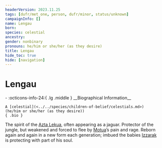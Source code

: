 ```yaml
---
headerVersion: 2023.11.25
tags: [dufr/met_one, person, dufr/minor, status/unknown]
campaignInfo: []
name: Lengau
born:
species: celestial
ancestry:
gender: nonbinary
pronouns: he/him or she/her (as they desire)
title: Lengau
hide_toc: true
hide: [navigation]
---
```

# Lengau
<div class="grid cards ext-narrow-margin ext-one-column" markdown>
- :octicons-info-24:{ .lg .middle } __Biographical Information__

    A [celestial](<../../species/children-of-belief/celestials.md>) (he/him or she/her (as they desire))  
    { .bio }

</div>


The spirit of the [Azta Lekua](<../../gazetteer/far-south/azta-lekua.md>), often appearing as a jaguar. Protector of the jungle, but weakened and forced to flee by [Motua](<../extraplanar-powers/motua.md>)’s pain and rage. Reborn again and again in a new form each generation; imbued the babies [Izzarak](<../pcs/dunmar-fellowship/guests/izzarak.md>) is protecting with part of his soul.
